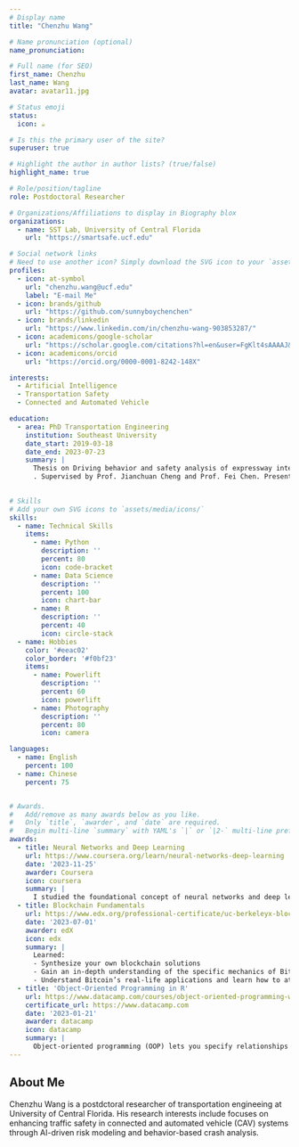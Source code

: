 ```yaml
---
# Display name
title: "Chenzhu Wang"

# Name pronunciation (optional)
name_pronunciation: 

# Full name (for SEO)
first_name: Chenzhu
last_name: Wang
avatar: avatar11.jpg

# Status emoji
status:
  icon: ☕️

# Is this the primary user of the site?
superuser: true

# Highlight the author in author lists? (true/false)
highlight_name: true

# Role/position/tagline
role: Postdoctoral Researcher

# Organizations/Affiliations to display in Biography blox
organizations:
  - name: SST Lab, University of Central Florida
    url: "https://smartsafe.ucf.edu"

# Social network links
# Need to use another icon? Simply download the SVG icon to your `assets/media/icons/` folder.
profiles:
  - icon: at-symbol
    url: "chenzhu.wang@ucf.edu"
    label: "E-mail Me"
  - icon: brands/github
    url: "https://github.com/sunnyboychenchen"
  - icon: brands/linkedin
    url: "https://www.linkedin.com/in/chenzhu-wang-903853287/"
  - icon: academicons/google-scholar
    url: "https://scholar.google.com/citations?hl=en&user=FgKlt4sAAAAJ&view_op=list_works"
  - icon: academicons/orcid
    url: "https://orcid.org/0000-0001-8242-148X"

interests:
  - Artificial Intelligence
  - Transportation Safety
  - Connected and Automated Vehicle

education:
  - area: PhD Transportation Engineering
    institution: Southeast University
    date_start: 2019-03-18
    date_end: 2023-07-23
    summary: |
      Thesis on Driving behavior and safety analysis of expressway interchange exit ramp in plateau environment
      . Supervised by Prof. Jianchuan Cheng and Prof. Fei Chen. Presented papers at TRB and WITC conferences with         the contributions being published in 15 peer-reviewed journals.
   

# Skills
# Add your own SVG icons to `assets/media/icons/`
skills:
  - name: Technical Skills
    items:
      - name: Python
        description: ''
        percent: 80
        icon: code-bracket
      - name: Data Science
        description: ''
        percent: 100
        icon: chart-bar
      - name: R
        description: ''
        percent: 40
        icon: circle-stack
  - name: Hobbies
    color: '#eeac02'
    color_border: '#f0bf23'
    items:
      - name: Powerlift
        description: ''
        percent: 60
        icon: powerlift
      - name: Photography
        description: ''
        percent: 80
        icon: camera

languages:
  - name: English
    percent: 100
  - name: Chinese
    percent: 75


# Awards.
#   Add/remove as many awards below as you like.
#   Only `title`, `awarder`, and `date` are required.
#   Begin multi-line `summary` with YAML's `|` or `|2-` multi-line prefix and indent 2 spaces below.
awards:
  - title: Neural Networks and Deep Learning
    url: https://www.coursera.org/learn/neural-networks-deep-learning
    date: '2023-11-25'
    awarder: Coursera
    icon: coursera
    summary: |
      I studied the foundational concept of neural networks and deep learning. By the end, I was familiar with the significant technological trends driving the rise of deep learning; build, train, and apply fully connected deep neural networks; implement efficient (vectorized) neural networks; identify key parameters in a neural network’s architecture; and apply deep learning to your own applications.
  - title: Blockchain Fundamentals
    url: https://www.edx.org/professional-certificate/uc-berkeleyx-blockchain-fundamentals
    date: '2023-07-01'
    awarder: edX
    icon: edx
    summary: |
      Learned:
      - Synthesize your own blockchain solutions
      - Gain an in-depth understanding of the specific mechanics of Bitcoin
      - Understand Bitcoin’s real-life applications and learn how to attack and destroy Bitcoin, Ethereum, smart contracts and Dapps, and alternatives to Bitcoin’s Proof-of-Work consensus algorithm
  - title: 'Object-Oriented Programming in R'
    url: https://www.datacamp.com/courses/object-oriented-programming-with-s3-and-r6-in-r
    certificate_url: https://www.datacamp.com
    date: '2023-01-21'
    awarder: datacamp
    icon: datacamp
    summary: |
      Object-oriented programming (OOP) lets you specify relationships between functions and the objects that they can act on, helping you manage complexity in your code. This is an intermediate level course, providing an introduction to OOP, using the S3 and R6 systems. S3 is a great day-to-day R programming tool that simplifies some of the functions that you write. R6 is especially useful for industry-specific analyses, working with web APIs, and building GUIs.
---
```


## About Me

Chenzhu Wang is a postdctoral researcher of transportation engineeing at University of Central Florida. His research interests include focuses on enhancing traffic safety in connected and automated vehicle (CAV) systems through AI-driven risk modeling and behavior-based crash analysis. 
